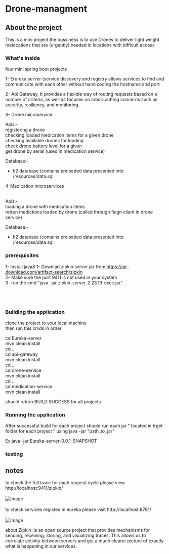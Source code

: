 # Drone-managment

## About the project 
This is a mini project the bussiness is to use Drones to deliver light weight meidcations that are (urgently) needed in locations with difficult access


### What's inside <br/>

four mini spring boot projects<br/>

1- Erureka server (service discovery and registry allows services to find and communicate with each other without hard-coding the hostname and port <br/>

2- Api Gateway, It provides a flexible way of routing requests based on a number of criteria, as well as focuses on cross-cutting concerns such as security, resiliency, and monitoring.<br/>

3- Drone microservice<br/>

Apis:- <br/>
     registering a drone <br/>
     checking loaded medication items for a given drone <br/>
     checking available drones for loading <br/>
     check drone battery level for a given <br/>
     get drone by serial (used in medication service) <br/> 

Database:-

   * h2 database (contains preloaded data presented into /resources/data.sql 
   
4-Medication microservices <br/><br/>

 Apis:- <br/>
      loading a drone with medication items<br/>
      retrun medictions loaded by drone (called through fiegn client in drone service)<br/>
    
Database:-<br/>

   * h2 database (contains preloaded data presented into /resources/data.sql <br/>

### prerequisites<br/>


1- Install java8
1- Downlad zipkin server jar from https://jar-download.com/artifact-search/zipkin <br/>
2- Make sure the port 9411 is not used in your system <br/>
3- run the cmd "java -jar zipkin-server-2.23.19-exec.jar"<br/>
<br/><br/><br/>


### Building the application<br/>   
clone the project to your local machine <br/>
then run this cmds in order <br/>

cd Eureka-server <br/>
mvn clean install <br/>
cd .. <br/>
cd api-gateway <br/>
mvn clean install  <br/>
cd ..  <br/>
cd drone-service <br/>
mvn clean install <br/>
cd .. <br/>
cd medication-service <br/>
mvn clean install <br/>

should return BUILD SUCCESS for all projects <br/>

### Running the application <br/>

After successful build for each project should run each jar " located in trget folder for each project " using java -jar "path_to_jar" <br/>

Ex java -jar Eureka-server-0.0.1-SNAPSHOT <br/>

### testing <br/>




## notes 
to check the full trace for each request cycle please view http://localhost:9411/zipkin/ <br/><br/>
![image](https://user-images.githubusercontent.com/17744054/204864488-67284fae-5ba7-45c0-8f14-6d249f2bd962.png)
<br/><br/>
to check services registed in eureka please visit http://localhost:8761/ <br/><br/>
![image](https://user-images.githubusercontent.com/17744054/204864593-7de7354a-decc-4246-acf6-23f39c13298d.png) <br/>



about Zipkin :is an open source project that provides mechanisms for sending, receiving, storing, and visualizing traces. This allows us to correlate activity between servers and get a much clearer picture of exactly what is happening in our services. 
